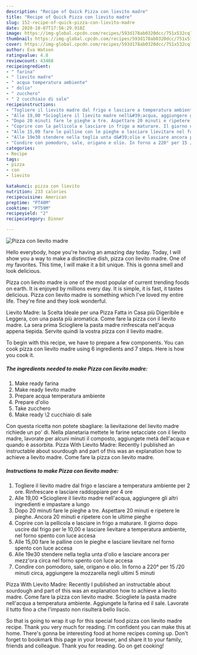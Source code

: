 ```yaml
---
description: "Recipe of Quick Pizza con lievito madre"
title: "Recipe of Quick Pizza con lievito madre"
slug: 152-recipe-of-quick-pizza-con-lievito-madre
date: 2020-10-07T17:56:29.918Z
image: https://img-global.cpcdn.com/recipes/593d178ab0320dcc/751x532cq70/pizza-con-lievito-madre-recipe-main-photo.jpg
thumbnail: https://img-global.cpcdn.com/recipes/593d178ab0320dcc/751x532cq70/pizza-con-lievito-madre-recipe-main-photo.jpg
cover: https://img-global.cpcdn.com/recipes/593d178ab0320dcc/751x532cq70/pizza-con-lievito-madre-recipe-main-photo.jpg
author: Eva Watson
ratingvalue: 4.8
reviewcount: 43468
recipeingredient:
- " farina"
- " lievito madre"
- " acqua temperatura ambiente"
- " dolio"
- " zucchero"
- " 2 cucchiaio di sale"
recipeinstructions:
- "Togliere il lievito madre dal frigo e lasciare a temperatura ambiente per 2 ore. Rinfrescare e lasciare raddoppiare per 4 ore"
- "Alle 19,00 *Sciogliere il lievito madre nell&#39;acqua, aggiungere gli altri ingredienti e impastare a lungo"
- "Dopo 20 minuti fare le pieghe a tre. Aspettare 20 minuti e ripetere le pieghe. Ancora 20 minuti e ripetere con le ultime pieghe"
- "Coprire con la pellicola e lasciare in frigo a maturare. Il giorno dopo uscire dal frigo per le 10,00 e lasciare lievitare a temperatura ambiente, nel forno spento con luce accesa"
- "Alle 15,00 fare le palline con le pieghe e lasciare lievitare nel forno spento con luce accesa"
- "Alle 19e30 stendere nella teglia unta d&#39;olio e lasciare ancora per mezz&#39;ora circa nel forno spento con luce accesa"
- "Condire con pomodoro, sale, origano e olio. In forno a 220° per 15 /20 minuti circa, aggiungere la mozzarella negli ultimi 5 minuti"
categories:
- Recipe
tags:
- pizza
- con
- lievito

katakunci: pizza con lievito 
nutrition: 233 calories
recipecuisine: American
preptime: "PT40M"
cooktime: "PT59M"
recipeyield: "2"
recipecategory: Dinner

---
```



![Pizza con lievito madre](https://img-global.cpcdn.com/recipes/593d178ab0320dcc/751x532cq70/pizza-con-lievito-madre-recipe-main-photo.jpg)

Hello everybody, hope you're having an amazing day today. Today, I will show you a way to make a distinctive dish, pizza con lievito madre. One of my favorites. This time, I will make it a bit unique. This is gonna smell and look delicious.

Pizza con lievito madre is one of the most popular of current trending foods on earth. It is enjoyed by millions every day. It is simple, it is fast, it tastes delicious. Pizza con lievito madre is something which I've loved my entire life. They're fine and they look wonderful.

Lievito Madre: la Scelta Ideale per una Pizza Fatta in Casa più Digeribile e Leggera, con una pasta più aromatica. Come fare la pizza con il lievito madre. La sera prima Sciogliere la pasta madre rinfrescata nell&#39;acqua appena tiepida. Servite quindi la vostra pizza con il lievito madre.


To begin with this recipe, we have to prepare a few components. You can cook pizza con lievito madre using 6 ingredients and 7 steps. Here is how you cook it.

<!--inarticleads1-->

##### The ingredients needed to make Pizza con lievito madre:

1. Make ready  farina
1. Make ready  lievito madre
1. Prepare  acqua temperatura ambiente
1. Prepare  d&#39;olio
1. Take  zucchero
1. Make ready  \2 cucchiaio di sale


Con questa ricetta non potete sbagliare: la lievitazione del lievito madre richiede un po&#39; di. Nella planetaria mettete le farine setacciate con il lievito madre, lavorate per alcuni minuti il composto, aggiungete metà dell&#39;acqua e quando è assorbita. Pizza With Lievito Madre: Recently I published an instructable about sourdough and part of this was an explanation how to achieve a lievito madre. Come fare la pizza con lievito madre. 

<!--inarticleads2-->

##### Instructions to make Pizza con lievito madre:

1. Togliere il lievito madre dal frigo e lasciare a temperatura ambiente per 2 ore. Rinfrescare e lasciare raddoppiare per 4 ore
1. Alle 19,00 *Sciogliere il lievito madre nell&#39;acqua, aggiungere gli altri ingredienti e impastare a lungo
1. Dopo 20 minuti fare le pieghe a tre. Aspettare 20 minuti e ripetere le pieghe. Ancora 20 minuti e ripetere con le ultime pieghe
1. Coprire con la pellicola e lasciare in frigo a maturare. Il giorno dopo uscire dal frigo per le 10,00 e lasciare lievitare a temperatura ambiente, nel forno spento con luce accesa
1. Alle 15,00 fare le palline con le pieghe e lasciare lievitare nel forno spento con luce accesa
1. Alle 19e30 stendere nella teglia unta d&#39;olio e lasciare ancora per mezz&#39;ora circa nel forno spento con luce accesa
1. Condire con pomodoro, sale, origano e olio. In forno a 220° per 15 /20 minuti circa, aggiungere la mozzarella negli ultimi 5 minuti


Pizza With Lievito Madre: Recently I published an instructable about sourdough and part of this was an explanation how to achieve a lievito madre. Come fare la pizza con lievito madre. Sciogliete la pasta madre nell&#39;acqua a temperatura ambiente. Aggiungete la farina ed il sale. Lavorate il tutto fino a che l&#39;impasto non risulterà bello liscio. 

So that is going to wrap it up for this special food pizza con lievito madre recipe. Thank you very much for reading. I'm confident you can make this at home. There's gonna be interesting food at home recipes coming up. Don't forget to bookmark this page in your browser, and share it to your family, friends and colleague. Thank you for reading. Go on get cooking!
